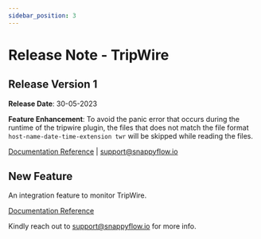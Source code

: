 ```yaml
---
sidebar_position: 3 
---
```

# Release Note - TripWire

## Release Version 1

**Release Date**: 30-05-2023

**Feature Enhancement**: To avoid the panic error that occurs during the runtime of the tripwire plugin, the files that does not match the file format `host-name-date-time-extension twr` will be skipped while reading the files.

[Documentation Reference](/docs/Integrations/tripwire) | [support@snappyflow.io](mailto:support@snappyflow.io)

## New Feature

An integration feature to monitor TripWire.

[Documentation Reference](/docs/Integrations/tripwire)

Kindly reach out to [support@snappyflow.io](mailto:support@snappyflow.io) for more info.
